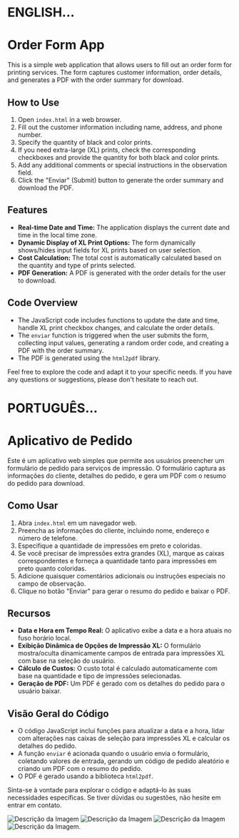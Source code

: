 # ENGLISH...
# Order Form App

This is a simple web application that allows users to fill out an order form for printing services. The form captures customer information, order details, and generates a PDF with the order summary for download.

## How to Use

1. Open `index.html` in a web browser.
2. Fill out the customer information including name, address, and phone number.
3. Specify the quantity of black and color prints.
4. If you need extra-large (XL) prints, check the corresponding checkboxes and provide the quantity for both black and color prints.
5. Add any additional comments or special instructions in the observation field.
6. Click the "Enviar" (Submit) button to generate the order summary and download the PDF.

## Features

- **Real-time Date and Time:** The application displays the current date and time in the local time zone.
- **Dynamic Display of XL Print Options:** The form dynamically shows/hides input fields for XL prints based on user selection.
- **Cost Calculation:** The total cost is automatically calculated based on the quantity and type of prints selected.
- **PDF Generation:** A PDF is generated with the order details for the user to download.

## Code Overview

- The JavaScript code includes functions to update the date and time, handle XL print checkbox changes, and calculate the order details.
- The `enviar` function is triggered when the user submits the form, collecting input values, generating a random order code, and creating a PDF with the order summary.
- The PDF is generated using the `html2pdf` library.

Feel free to explore the code and adapt it to your specific needs. If you have any questions or suggestions, please don't hesitate to reach out.

# PORTUGUÊS...
# Aplicativo de Pedido

Este é um aplicativo web simples que permite aos usuários preencher um formulário de pedido para serviços de impressão. O formulário captura as informações do cliente, detalhes do pedido, e gera um PDF com o resumo do pedido para download.

## Como Usar

1. Abra `index.html` em um navegador web.
2. Preencha as informações do cliente, incluindo nome, endereço e número de telefone.
3. Especifique a quantidade de impressões em preto e coloridas.
4. Se você precisar de impressões extra grandes (XL), marque as caixas correspondentes e forneça a quantidade tanto para impressões em preto quanto coloridas.
5. Adicione quaisquer comentários adicionais ou instruções especiais no campo de observação.
6. Clique no botão "Enviar" para gerar o resumo do pedido e baixar o PDF.

## Recursos

- **Data e Hora em Tempo Real:** O aplicativo exibe a data e a hora atuais no fuso horário local.
- **Exibição Dinâmica de Opções de Impressão XL:** O formulário mostra/oculta dinamicamente campos de entrada para impressões XL com base na seleção do usuário.
- **Cálculo de Custos:** O custo total é calculado automaticamente com base na quantidade e tipo de impressões selecionadas.
- **Geração de PDF:** Um PDF é gerado com os detalhes do pedido para o usuário baixar.

## Visão Geral do Código

- O código JavaScript inclui funções para atualizar a data e a hora, lidar com alterações nas caixas de seleção para impressões XL e calcular os detalhes do pedido.
- A função `enviar` é acionada quando o usuário envia o formulário, coletando valores de entrada, gerando um código de pedido aleatório e criando um PDF com o resumo do pedido.
- O PDF é gerado usando a biblioteca `html2pdf`.

Sinta-se à vontade para explorar o código e adaptá-lo às suas necessidades específicas. Se tiver dúvidas ou sugestões, não hesite em entrar em contato.


![Descrição da Imagem](https://imgur.com/UZX15Ut.png)
![Descrição da Imagem](https://imgur.com/dxwEFMO.png)
![Descrição da Imagem](https://imgur.com/atVF83Q.png)
![Descrição da Imagem](https://imgur.com/fXAczpU.png).


